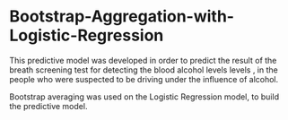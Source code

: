 # Bootstrap-Aggregation-with-Logistic-Regression

This predictive model was developed in order to predict the result of the breath screening test for detecting the blood alcohol levels
levels , in the people who were suspected to be driving under the influence of alcohol. 

Bootstrap averaging was used on the Logistic Regression model, to build the predictive model.  
